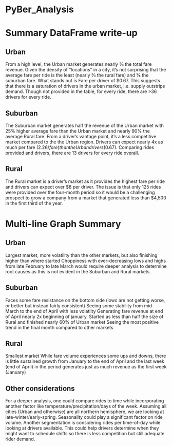 # PyBer_Analysis

# Summary DataFrame write-up
## Urban
From a high level, the Urban market generates nearly ⅔ the total fare revenue. Given the density of “locations” in a city, it’s not surprising that the average fare per ride is the least (nearly ⅔ the rural fare) and ⅚ the suburban fare. What stands out is Fare per driver of $0.67. This suggests that there is a saturation of drivers in the urban market, i.e. supply outstrips demand. Though not provided in the table, for every ride, there are >36 drivers for every ride. 

## Suburban
The Suburban market generates half the revenue of the Urban market with 25% higher average fare than the Urban market and nearly 90% the average Rural fare. From a driver’s vantage point, it’s a less competitive market compared to the the Urban region. Drivers can expect nearly 4x as much per fare ($2.26/fare) than the Urban drivers ($0.67). Comparing rides provided and drivers, there are 13 drivers for every ride overall. 
## Rural
The Rural market is a driver’s market as it provides the highest fare per ride and drivers can expect over $8 per driver. The issue is that only 125 rides were provided over the four-month period so it would be a challenging prospect to grow a company from a market that generated less than $4,500 in the first third of the year. 


# Multi-line Graph Summary

## Urban
Largest market, more volatility than the other markets, but also finishing higher than where started
Choppiness with ever-decreasing lows and highs from late February to late March  would require deeper analysis to determine root causes as this is not evident in the Suburban and Rural markets. 

## Suburban
Faces some fare resistance on the bottom side (lows are not getting worse, or better but instead fairly consistent)
Seeing some stability from mid-March to the end of April with less volatlity
Generating fare revenue at end of April nearly 2x beginning of january. 
Started as less than half the size of Rural and finished nearly 60% of Urban market 
Seeing the most positive trend in the final month compared to other markets

## Rural
Smallest market
While fare volume experiences some ups and downs, there is little sustained growth from January to the end of April and the last week (end of April) in the period generates just as much revenue as the first week (January) 

## Other considerations
For a deeper analysis, one could compare rides to time while incorporating another factor like temperature/precipitation/days of the week. Assuming all cities (Urban and otherwise) are all northern hemisphere, we are looking at late-winter/early-spring. Seasonality could play a significant factor on ride volume. 
Another segmentation is considering rides per time-of-day while looking at drivers available. This could help drivers determine when they might want to schedule shifts so there is less competition but still adequate rider demand. 
